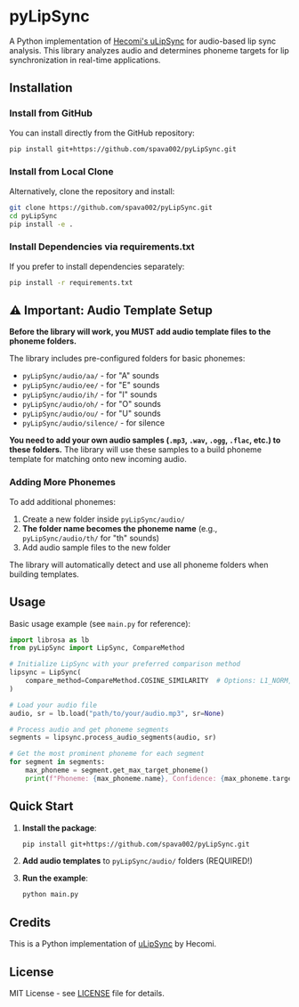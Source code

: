 # pyLipSync

A Python implementation of [Hecomi's uLipSync](https://github.com/hecomi/uLipSync) for audio-based lip sync analysis. This library analyzes audio and determines phoneme targets for lip synchronization in real-time applications.

## Installation

### Install from GitHub

You can install directly from the GitHub repository:

```bash
pip install git+https://github.com/spava002/pyLipSync.git
```

### Install from Local Clone

Alternatively, clone the repository and install:

```bash
git clone https://github.com/spava002/pyLipSync.git
cd pyLipSync
pip install -e .
```

### Install Dependencies via requirements.txt

If you prefer to install dependencies separately:

```bash
pip install -r requirements.txt
```

## ⚠️ Important: Audio Template Setup

**Before the library will work, you MUST add audio template files to the phoneme folders.**

The library includes pre-configured folders for basic phonemes:
- `pyLipSync/audio/aa/` - for "A" sounds
- `pyLipSync/audio/ee/` - for "E" sounds  
- `pyLipSync/audio/ih/` - for "I" sounds
- `pyLipSync/audio/oh/` - for "O" sounds
- `pyLipSync/audio/ou/` - for "U" sounds
- `pyLipSync/audio/silence/` - for silence

**You need to add your own audio samples (`.mp3`, `.wav`, `.ogg`, `.flac`, etc.) to these folders.** The library will use these samples to a build phoneme template for matching onto new incoming audio.

### Adding More Phonemes

To add additional phonemes:
1. Create a new folder inside `pyLipSync/audio/`
2. **The folder name becomes the phoneme name** (e.g., `pyLipSync/audio/th/` for "th" sounds)
3. Add audio sample files to the new folder

The library will automatically detect and use all phoneme folders when building templates.

## Usage

Basic usage example (see `main.py` for reference):

```python
import librosa as lb
from pyLipSync import LipSync, CompareMethod

# Initialize LipSync with your preferred comparison method
lipsync = LipSync(
    compare_method=CompareMethod.COSINE_SIMILARITY  # Options: L1_NORM, L2_NORM, COSINE_SIMILARITY
)

# Load your audio file
audio, sr = lb.load("path/to/your/audio.mp3", sr=None)

# Process audio and get phoneme segments
segments = lipsync.process_audio_segments(audio, sr)

# Get the most prominent phoneme for each segment
for segment in segments:
    max_phoneme = segment.get_max_target_phoneme()
    print(f"Phoneme: {max_phoneme.name}, Confidence: {max_phoneme.target:.2f}")
```

## Quick Start

1. **Install the package**:
   ```bash
   pip install git+https://github.com/spava002/pyLipSync.git
   ```

2. **Add audio templates** to `pyLipSync/audio/` folders (REQUIRED!)

3. **Run the example**:
   ```bash
   python main.py
   ```

## Credits

This is a Python implementation of [uLipSync](https://github.com/hecomi/uLipSync) by Hecomi. 

## License

MIT License - see [LICENSE](LICENSE) file for details.